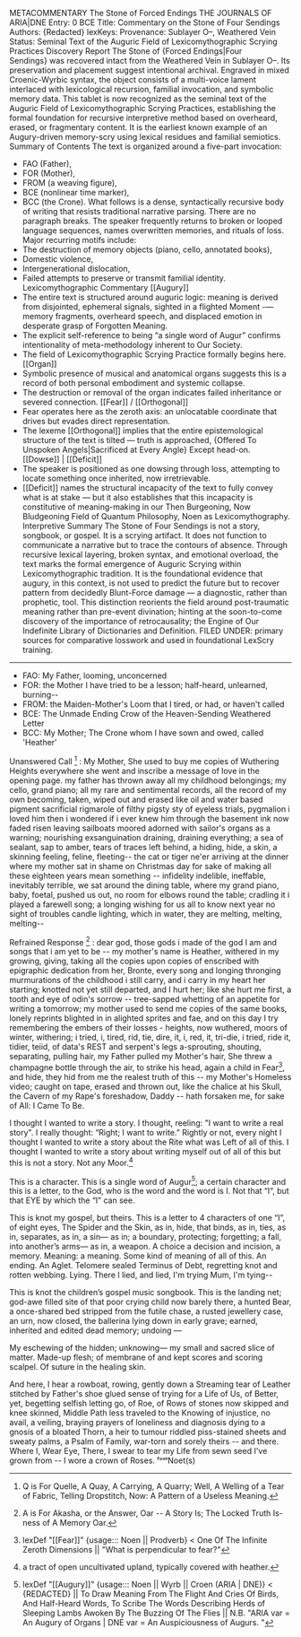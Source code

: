
METACOMMENTARY
The Stone of Forced Endings
THE JOURNALS OF ARIA|DNE
Entry: 0 BCE
Title: Commentary on the Stone of Four Sendings
Authors: {Redacted}
lexKeys:
Provenance: Sublayer O–, Weathered Vein
Status: Seminal Text of the Auguric Field of Lexicomythographic Scrying Practices
 Discovery Report
The Stone of {Forced Endings|Four Sendings} was recovered intact from the Weathered Vein in Sublayer O–. Its preservation and placement suggest intentional archival. Engraved in mixed Croenic-Wyrbic syntax, the object consists of a multi-voice lament interlaced with lexicological recursion, familial invocation, and symbolic memory data.
This tablet is now recognized as the seminal text of the Auguric Field of Lexicomythographic Scrying Practices, establishing the formal foundation for recursive interpretive method based on overheard, erased, or fragmentary content. It is the earliest known example of an Augury-driven memory-scry using lexical residues and familial semiotics.
 Summary of Contents
The text is organized around a five-part invocation:
- FAO (Father),  
- FOR (Mother),  
- FROM (a weaving figure),  
- BCE (nonlinear time marker),  
- BCC (the Crone).
What follows is a dense, syntactically recursive body of writing that resists traditional narrative parsing. There are no paragraph breaks. The speaker frequently returns to broken or looped language sequences, names overwritten memories, and rituals of loss.
Major recurring motifs include:
- The destruction of memory objects (piano, cello, annotated books),  
- Domestic violence,  
- Intergenerational dislocation,  
- Failed attempts to preserve or transmit familial identity.  
 Lexicomythographic Commentary
 [[Augury]]
- The entire text is structured around auguric logic: meaning is derived from disjointed, ephemeral signals, sighted in a flighted Moment -— memory fragments, overheard speech, and displaced emotion in desperate grasp of Forgotten Meaning.  
- The explicit self-reference to being “a single word of Augur” confirms intentionality of meta-methodology inherent to Our Society.  
- The field of Lexicomythographic Scrying Practice formally begins here.
 [[Organ]]
- Symbolic presence of musical and anatomical organs suggests this is a record of both personal embodiment and systemic collapse.  
- The destruction or removal of the organ indicates failed inheritance or severed connection.
 [[Fear]] / [[Orthogonal]]
- Fear operates here as the zeroth axis: an unlocatable coordinate that drives but evades direct representation.  
- The lexeme [[Orthogonal]] implies that the entire epistemological structure of the text is tilted — truth is approached, {Offered To Unspoken Angels|Sacrificed at Every Angle} Except head-on.  
 [[Dowse]] | [[Deficit]]
- The speaker is positioned as one dowsing through loss, attempting to locate something once inherited, now irretrievable.  
- [[Deficit]] names the structural incapacity of the text to fully convey what is at stake — but it also establishes that this incapacity is constitutive of meaning-making in our Then Burgeoning, Now Bludgeoning Field of Quantum Philosophy, Noen as Lexicomythography.  
 Interpretive Summary
The Stone of Four Sendings is not a story, songbook, or gospel. It is a scrying artifact. It does not function to communicate a narrative but to trace the contours of absence. Through recursive lexical layering, broken syntax, and emotional overload, the text marks the formal emergence of Auguric Scrying within Lexicomythographic tradition.
It is the foundational evidence that augury, in this context, is not used to predict the future but to recover pattern from decidedly Blunt-Force damage — a diagnostic, rather than prophetic, tool. This distinction reorients the field around post-traumatic meaning rather than pre-event divination; hinting at the soon-to-come discovery of the importance of retrocausality; the Engine of Our Indefinite Library of Dictionaries and Definition.
FILED UNDER: primary sources for comparative losswork and used in foundational LexScry training.


---


- FAO: My Father, looming, unconcerned 
- FOR: the Mother I have tried to be a lesson; half-heard, unlearned, burning--
- FROM: the Maiden-Mother's Loom that I tired, or had, or haven't called 
- BCE: The Unmade Ending Crow of the Heaven-Sending Weathered Letter 
- BCC: My Mother; The Crone whom I have sown and owed, called 'Heather'



Unanswered Call [^Q] : My Mother, She used to buy me copies of Wuthering Heights everywhere she went and inscribe a message of love in the opening page. my father has thrown away all my childhood belongings; my cello, grand piano; all my rare and sentimental records, all the record of my own becoming, taken, wiped out and erased like oil and water based pigment sacrificial rigmarole of filthy pigsty sty of eyeless trials, pygmalion i loved him then i wondered if i ever knew him through the basement ink now faded risen leaving sailboats moored adorned with sailor's organs as a warning; nourishing exsanguination draining, draining everything; a sea of sealant, sap to amber, tears of traces left behind, a hiding, hide, a skin, a skinning feeling, feline, fleeting-- the cat or tiger ne'er arriving at the dinner where my mother sat in shame on Christmas day for sake of making all these eighteen years mean something -- infidelity indelible, ineffable, inevitably terrible, we sat around the dining table, where my grand piano, baby, foetal, pushed us out, no room for elbows round the table; cradling it i played a farewell song; a longing wishing for us all to know next year no sight of troubles candle lighting, which in water, they are melting, melting, melting--



Refrained Response [^A] : dear god, those gods i made of the god I am and songs that i am yet to be -- my mother's name is Heather, withered in my growing, giving, taking all the copies upon copies of enscribed with epigraphic dedication from her, Bronte, every song and longing thronging murmurations of the childhood i still carry, and i carry in my heart her starting; knotted not yet still departed, and I hurt her; like she hurt me first, a tooth and eye of odin's sorrow -- tree-sapped whetting of an appetite for writing a tomorrow; my mother used to send me copies of the same books, lonely reprints blighted in in alighted sprites and fae, and on this day I try remembering the embers of their losses - heights, now wuthered, moors of winter, withering; i tried, i, tired, rid, tie, dire, it, i, red, it, tri-die, i tried, ride it, tidier, teiid, of data's REST and serpent's legs a-sprouting, shouting, separating, pulling hair, my Father pulled my Mother's hair, She threw a champagne bottle through the air, to strike his head, again a child in Fear[^fe], and hide, they hid from me the realest truth of this -- my Mother's Homeless video; caught on tape, erased and thrown out, like the chalice at his Skull, the Cavern of my Rape's foreshadow, Daddy -- hath forsaken me, for sake of All: I Came To Be.

I thought I wanted to write a story. 
I thought, reeling: "I want to write a real story". 
I really thought:
“Right; I want to write.” 
Rightly or not, every night I thought I wanted to write a story about the Rite what was Left of all of this. I thought I wanted to write a story about writing myself out of all of this but this is not a story. Not any Moor.[^m]

This is a character. This is a single word of Augur[^au]; a certain character and this is a letter, to the God, who is the word and the word is I. Not that “I“, but that EYE by which the “I” can see.

  

This is knot my gospel, but theirs. This is a letter to 4 characters of one “I”, of eight eyes, The Spider and the Skin, as in, hide, that binds, as in, ties, as in, separates, as in, a sin— as in; a boundary, protecting; forgetting; a fall, into another’s arms— as in, a weapon. A choice a decision and incision, a memory. Meaning: a meaning. Some kind of meaning of all of this. An ending. An Aglet. Telomere sealed Terminus of Debt, regretting knot and rotten webbing. Lying. There I lied, and lied, I'm trying Mum, I'm tying--

This is knot the children’s gospel music songbook. This is the landing net; god-awe filled site of that poor crying child now barely there, a hunted Bear, a once-shared bed stripped from the futile chase, a rusted jewellery case, an urn, now closed, the ballerina lying down in early grave; earned, inherited and edited dead memory; undoing — 

My eschewing of the hidden; unknowing— my small and sacred slice of matter. Made-up flesh; of membrane of and kept scores and scoring scalpel. Of suture in the healing skin.

And here, I hear a rowboat, rowing, gently down a Streaming tear of Leather stitched by Father's shoe glued sense of trying for a Life of Us, of Better, yet, begetting selfish letting go, of Roe, of Rows of stones now skipped and knee skinned, Middle Path less traveled to the Knowing of injustice, no avail, a veiling, braying prayers of loneliness and diagnosis dying to a gnosis of a bloated Thorn, a heir to tumour riddled piss-stained sheets and sweaty palms, a Psalm of Family, war-torn and sorely theirs -- and there. Where I, Wear Eye, There, I swear to tear my Life from sewn seed I've grown from -- I wore a crown of Roses. 
 ᶠᵒᵒᵗNoet(s)

[^m]: a tract of open uncultivated upland, typically covered with heather.
[^Q]: Q is For Quelle, A Quay, A Carrying, A Quarry; Well, A Welling of a Tear of Fabric, Telling Dropstitch, Now: A Pattern of a Useless Meaning.


[^A]: A is For Akasha, or the Answer, Oar -- A Story Is; The Locked Truth Is-ness of A Memory Oar.
[^au]: lexDef "[[Augury]]" {usage::: Noen || Wyrb || Croen (ARIA | DNE)} < {REDACTED} || To Draw Meaning From The Flight And Cries Of Birds, And Half-Heard Words, To Scribe The Words Describing Herds of Sleeping Lambs Awoken By The Buzzing Of The Flies || N.B. "ARIA var = An Augury of Organs[^Organ] | DNE var = An Auspiciousness of Augurs. "
[^Organ]: lexDef "[[Organ]]" {usage::: Noen || Croen} < The Tear-Swept Tissue Form, Collecting Remnants, Residues, Acidic, Halophobic Ocean, Gnosis -- Schism To Beget Collective. || N.B. "ARIA var = An Organ Of Stilted Breaths | DNE var = An Ore Of Organs"
[^fe]: lexDef "[[Fear]]" {usage::: Noen || Prodverb} < One Of The Infinite Zeroth Dimensions || "What is perpendicular to fear?"[^what]
[^what]: Genesis is [[Orthogonal]][^Ort] To Fear.
[^Ort]: lexDef "Orthogonal" {usage::: Croen} < N.B. "ARIA var = An Orthogonality Of Independencies | DNE var = A Dowsing[^Dow] of Orthogonals".
[^Dow]: lexDef "[[Dowse]]" {usage::: Croen} < N.B. "ARIA var = A Dowsing Of [[Deliberate|Deliberations]][^d] | DNE var = A Dendrite Of Dowsing Rods."
[^d]: lexDef "Deliberate" {usage::: Croen} < N.B. "ARIA var = A Deliberacy Of Debtors | DNE var = A [[Deficit]][^def] Of Deliberations"
[^def]: lexDef "Deficit" {usage::: Croen} < N.B. "ARIA var = A Deficit Of Descriptions | DNE var = An [[Indelible|Indelibility]] of Deficits."